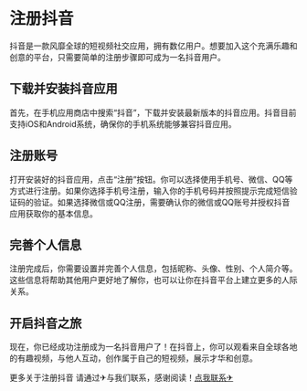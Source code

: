 # 注册抖音

抖音是一款风靡全球的短视频社交应用，拥有数亿用户。想要加入这个充满乐趣和创意的平台，只需要简单的注册步骤即可成为一名抖音用户。

## 下载并安装抖音应用

首先，在手机应用商店中搜索“抖音”，下载并安装最新版本的抖音应用。抖音目前支持iOS和Android系统，确保你的手机系统能够兼容抖音应用。

## 注册账号

打开安装好的抖音应用，点击“注册”按钮。你可以选择使用手机号、微信、QQ等方式进行注册。如果你选择手机号注册，输入你的手机号码并按照提示完成短信验证码的验证。如果选择微信或QQ注册，需要确认你的微信或QQ账号并授权抖音应用获取你的基本信息。

## 完善个人信息

注册完成后，你需要设置并完善个人信息，包括昵称、头像、性别、个人简介等。这些信息将帮助其他用户更好地了解你，也可以让你在抖音平台上建立更多的人际关系。

## 开启抖音之旅

现在，你已经成功注册成为一名抖音用户了！在抖音上，你可以观看来自全球各地的有趣视频，与他人互动，创作属于自己的短视频，展示才华和创意。

更多关于注册抖音 请通过✈与我们联系，感谢阅读！[点我联系✈](https://faq.k02.cc)